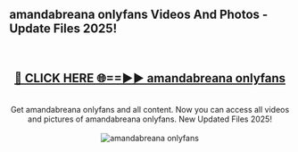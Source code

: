 <h2>amandabreana onlyfans Videos And Photos - Update Files 2025!</h2>
<br>
<div align="center">
<h2><a href="https://linkcuts.com/hfmhzwbr" rel="nofollow">🔴 CLICK HERE 🌐==►► amandabreana onlyfans</a></h2>
<br>
Get amandabreana onlyfans and all content. Now you can access all videos and pictures of amandabreana onlyfans. New Updated Files 2025!
<br>
<br>
<a href="https://linkcuts.com/hfmhzwbr" rel="nofollow" data-target="animated-image.originalLink"><img src="https://i.ibb.co.com/WyWwxjT/player-gif2.gif" alt="amandabreana onlyfans" style="max-width: 100%; display: inline-block;" data-target="animated-image.originalImage"></a>
</div>
<br>